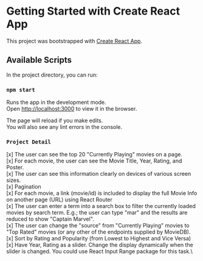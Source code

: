 # Getting Started with Create React App

This project was bootstrapped with [Create React App](https://github.com/facebook/create-react-app).

## Available Scripts

In the project directory, you can run:

### `npm start`

Runs the app in the development mode.\
Open [http://localhost:3000](http://localhost:3000) to view it in the browser.

The page will reload if you make edits.\
You will also see any lint errors in the console.

### `Project Detail`

[x] The user can see the top 20 "Currently Playing" movies on a page.\
[x] For each movie, the user can see the Movie Title, Year, Rating, and Poster.\
[x] The user can see this information clearly on devices of various screen sizes.\
[x] Pagination \
[x] For each movie, a link (movie/id) is included to display the full Movie Info on another page (URL) using React Router\
[x] The user can enter a term into a search box to filter the currently loaded movies by search term. E.g.; the user can type "mar" and the results are reduced to show "Captain Marvel".\
[x] The user can change the "source" from "Currently Playing" movies to "Top Rated" movies (or any other of the endpoints supplied by MovieDB).\
[x] Sort by Rating and Popularity (from Lowest to Highest and Vice Versa)\
[x] Have Year, Rating as a slider. Change the display dynamically when the slider is changed. You could use React Input Range package for this task.\



